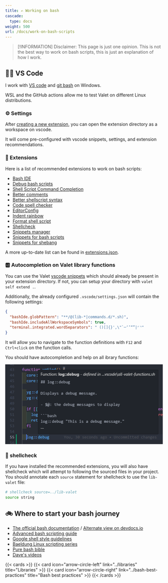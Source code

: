 ```yaml
---
title: ✍️ Working on bash
cascade:
  type: docs
weight: 500
url: /docs/work-on-bash-scripts
---
```


> [!INFORMATION]
> Disclaimer: This page is just one opinion. This is not the best way to work on bash scripts, this is just an explanation of how I work.

## 🧑‍💻 VS Code

I work with [VS code]((https://code.visualstudio.com/download)) and [git bash](https://gitforwindows.org/) on Windows.

WSL and the GitHub actions allow me to test Valet on different Linux distributions.

### ⚙️ Settings

After [creating a new extension](../new-extensions), you can open the extension directory as a workspace on vscode.

It will come pre-configured with vscode snippets, settings, and extension recommendations.

### 🧩 Extensions

Here is a list of recommended extensions to work on bash scripts:

- [Bash IDE](https://marketplace.visualstudio.com/items?itemName=mads-hartmann.bash-ide-vscode)
- [Debug bash scripts](https://marketplace.visualstudio.com/items?itemName=rogalmic.bash-debug)
- [Shell Script Command Completion](https://marketplace.visualstudio.com/items?itemName=tetradresearch.vscode-h2o)
- [Better comments](https://marketplace.visualstudio.com/items?itemName=aaron-bond.better-comments)
- [Better shellscript syntax](https://marketplace.visualstudio.com/items?itemName=jeff-hykin.better-shellscript-syntax)
- [Code spell checker](https://marketplace.visualstudio.com/items?itemName=streetsidesoftware.code-spell-checker)
- [EditorConfig](https://marketplace.visualstudio.com/items?itemName=EditorConfig.EditorConfig)
- [Indent rainbow](https://marketplace.visualstudio.com/items?itemName=oderwat.indent-rainbow)
- [Format shell script](https://marketplace.visualstudio.com/items?itemName=foxundermoon.shell-format)
- [Shellcheck](https://marketplace.visualstudio.com/items?itemName=timonwong.shellcheck)
- [Snippets manager](https://marketplace.visualstudio.com/items?itemName=zjffun.snippetsmanager)
- [Snippets for bash scripts](https://marketplace.visualstudio.com/items?itemName=Remisa.shellman)
- [Snippets for shebang](https://marketplace.visualstudio.com/items?itemName=rpinski.shebang-snippets)

A more up-to-date list can be found in [extensions.json](https://raw.githubusercontent.com/jcaillon/valet/refs/heads/latest/extras/.vscode/extensions.json).

### 🆎 Autocompletion on Valet library functions

You can use the Valet [vscode snippets](https://github.com/jcaillon/valet/blob/latest/extras/valet.code-snippets) which should already be present in your extension directory. If not, you can setup your directory with `valet self extend .`.

Additionally, the already configured `.vscode/settings.json` will contain the following settings:

```json
{
  "bashIde.globPattern": "**/@(lib-*|commands.d/*.sh)",
  "bashIde.includeAllWorkspaceSymbols": true,
  "terminal.integrated.wordSeparators": " ()[]{}',\"`─‘’“”|⌜⌝"
}
```

It will allow you to navigate to the function definitions with `F12` and `Ctrl+click` on the function calls.

You should have autocompletion and help on all ibrary functions:

![autocompletion](image.png)

### 👮 shellcheck

If you have installed the recommended extensions, you will also have shellcheck which will attempt to following the sourced files in your project. You should annotate each `source` statement for shellcheck to use the `lib-valet` file:

```bash
# shellcheck source=../lib-valet
source string
```

## 🚲 Where to start your bash journey

- [The official bash documentation](https://www.gnu.org/software/bash/manual/bash.html) / [Alternate view on devdocs.io](https://devdocs.io/bash/)
- [Advanced bash scripting guide](https://tldp.org/LDP/abs/html/index.html)
- [Google shell style guidelines](https://google.github.io/styleguide/shellguide.html)
- [Baeldung Linux scripting series](https://www.baeldung.com/linux/linux-scripting-series)
- [Pure bash bible](https://github.com/dylanaraps/pure-bash-bible)
- [Dave's videos](https://ysap.sh/)

{{< cards >}}
  {{< card icon="arrow-circle-left" link="../libraries" title="Libraries" >}}
  {{< card icon="arrow-circle-right" link="../bash-best-practices" title="Bash best practices" >}}
{{< /cards >}}
